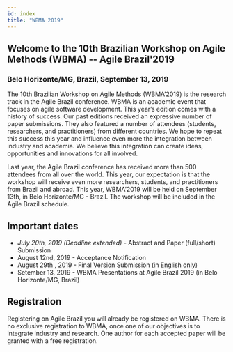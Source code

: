 ```yaml
---
id: index
title: "WBMA 2019"
---
```


## Welcome to the 10th Brazilian Workshop on Agile Methods (WBMA) -- Agile Brazil'2019
### Belo Horizonte/MG, Brazil, September 13, 2019

The 10th Brazilian Workshop on Agile Methods (WBMA’2019) is the research track in the Agile Brazil conference. WBMA is an academic event that focuses on agile software development. This year’s edition comes with a history of success. Our past editions received an expressive number of paper submissions. They also featured a number of attendees (students, researchers, and practitioners) from different countries. We hope to repeat this success this year and influence even more the integration between industry and academia. We believe this integration can create ideas, opportunities and innovations for all involved.


Last year, the Agile Brazil conference has received more than 500 attendees from all over the world. This year, our expectation is that the workshop will receive even more researchers, students, and practitioners from Brazil and abroad. This year, WBMA’2019 will be held on September 13th, in Belo Horizonte/MG - Brazil. The workshop will be included in the Agile Brazil schedule.

## Important dates

- *July 20th, 2019 (Deadline extended)* - Abstract and Paper (full/short) Submission
- August 12nd, 2019 - Acceptance Notification
- August 29th , 2019 - Final Version Submission (in English only)
- Setember 13, 2019  - WBMA Presentations at Agile Brazil 2019 (in Belo Horizonte/MG, Brazil)


## Registration
Registering on Agile Brazil you will already be registered on WBMA. There is no exclusive registration to WBMA, once one of our objectives is to integrate industry and research. One author for each accepted paper will be granted with a free registration.



